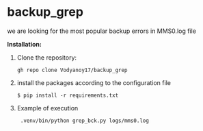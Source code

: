 # backup_grep

we are looking for the most popular backup errors in MMS0.log file 

**Installation:**

1. Clone the repository:
   ```
   gh repo clone Vodyanoy17/backup_grep
   ```
2. install the packages according to the configuration file
   ```
   $ pip install -r requirements.txt
   ```
4. Example of execution
   ```
    .venv/bin/python grep_bck.py logs/mms0.log
   ```




